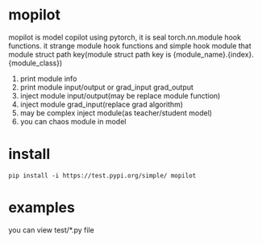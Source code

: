 # mopilot

mopilot is model copilot using pytorch,
it is seal torch.nn.module hook functions.
it strange module hook functions and simple hook module that module struct path key(module struct path key is {module_name}.{index}.{module_class})

1. print module info 
2. print module input/output or grad_input grad_output
3. inject module input/output(may be replace module function)
4. inject module grad_input(replace grad algorithm)
5. may be complex inject module(as teacher/student model)
6. you can chaos module in model

# install
```shell
pip install -i https://test.pypi.org/simple/ mopilot
```

# examples
you can view test/*.py file